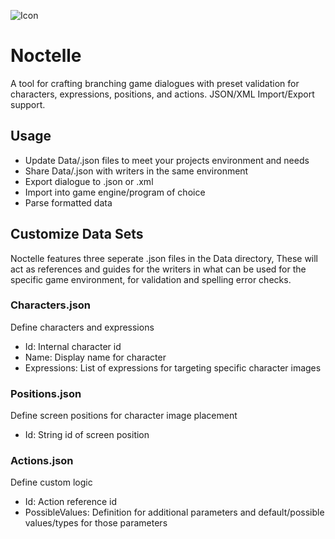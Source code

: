 ![Icon](https://github.com/MikazuAmane/Noctelle/blob/main/Assets/NoctelleIcon.ico?raw=true)
# Noctelle
A tool for crafting branching game dialogues with preset validation for characters, expressions, positions, and actions. JSON/XML Import/Export support.

## Usage
- Update Data/.json files to meet your projects environment and needs
- Share Data/.json with writers in the same environment
- Export dialogue to .json or .xml
- Import into game engine/program of choice
- Parse formatted data

## Customize Data Sets
Noctelle features three seperate .json files in the Data directory,
These will act as references and guides for the writers in what can be used for the specific game environment, for validation and spelling error checks.

### Characters.json
Define characters and expressions
- Id: Internal character id
- Name: Display name for character
- Expressions: List of expressions for targeting specific character images

### Positions.json
Define screen positions for character image placement
- Id: String id of screen position

### Actions.json
Define custom logic
- Id: Action reference id
- PossibleValues: Definition for additional parameters and default/possible values/types for those parameters
